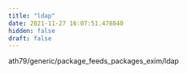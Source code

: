 ```yaml
---
title: "ldap"
date: 2021-11-27 16:07:51.478840
hidden: false
draft: false
---
```


ath79/generic/package_feeds_packages_exim/ldap

